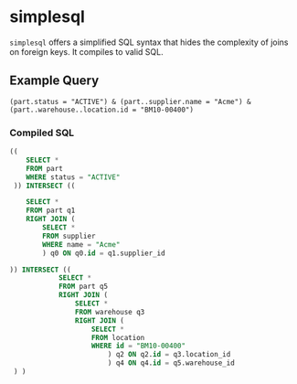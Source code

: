 # simplesql

`simplesql` offers a simplified SQL syntax that hides the complexity of joins on foreign keys. It compiles to valid
SQL.

## Example Query

```
(part.status = "ACTIVE") & (part..supplier.name = "Acme") & (part..warehouse..location.id = "BM10-00400")
```

### Compiled SQL

```SQL
(( 
    SELECT *
    FROM part
    WHERE status = "ACTIVE"
 )) INTERSECT (( 

    SELECT *
    FROM part q1
    RIGHT JOIN (
        SELECT *
        FROM supplier
        WHERE name = "Acme"
        ) q0 ON q0.id = q1.supplier_id

)) INTERSECT (( 
            SELECT *
            FROM part q5
            RIGHT JOIN (
                SELECT *
                FROM warehouse q3
                RIGHT JOIN (
                    SELECT *
                    FROM location
                    WHERE id = "BM10-00400"
                        ) q2 ON q2.id = q3.location_id
                        ) q4 ON q4.id = q5.warehouse_id
 ) )
```